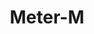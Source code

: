 ---
types: "word"

title: "Meter-M"

categories: ['']

tags: ['Meter']

arabic: 'متر'

arexps: []

enwords: ['Meter-M']

enexps: []

arlexicons: 'م'

enlexicons: 'M'

authors: ['Ruqayya Roshdy']

translators: ['']

citations: 'العربية والذكاء الاصطناعي'

sources: 'مركز الملك عبدالله بن عبدالعزيز الدولي لخدمة اللغة العربية'

word: "true"

slug: ""
---
